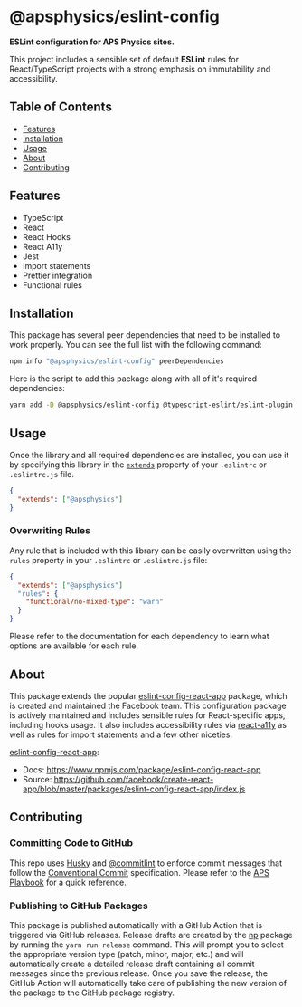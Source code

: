 # @apsphysics/eslint-config

**ESLint configuration for APS Physics sites.**

This project includes a sensible set of default **ESLint** rules for React/TypeScript projects with a strong emphasis on immutability and accessibility.

## Table of Contents

- [Features](#features)
- [Installation](#installation)
- [Usage](#usage)
- [About](#about)
- [Contributing](#contributing)

## Features

- TypeScript
- React
- React Hooks
- React A11y
- Jest
- import statements
- Prettier integration
- Functional rules

## Installation

This package has several peer dependencies that need to be installed to work properly. You can see the full list with the following command:

```sh
npm info "@apsphysics/eslint-config" peerDependencies
```

Here is the script to add this package along with all of it's required dependencies:

```sh
yarn add -D @apsphysics/eslint-config @typescript-eslint/eslint-plugin @typescript-eslint/parser babel-eslint eslint eslint-config-prettier eslint-config-react-app eslint-plugin-flowtype eslint-plugin-functional eslint-plugin-immutable eslint-plugin-import eslint-plugin-jest eslint-plugin-jsx-a11y eslint-plugin-prettier eslint-plugin-react eslint-plugin-react-hooks prettier typescript
```

## Usage

Once the library and all required dependencies are installed, you can use it by specifying this library in the [`extends`](http://eslint.org/docs/user-guide/configuring#extending-configuration-files) property of your `.eslintrc` or `.eslintrc.js` file.

```json
{
  "extends": ["@apsphysics"]
}
```

### Overwriting Rules

Any rule that is included with this library can be easily overwritten using the `rules` property in your `.eslintrc` or `.eslintrc.js` file:

```json
{
  "extends": ["@apsphysics"]
  "rules": {
    "functional/no-mixed-type": "warn"
  }
}
```

Please refer to the documentation for each dependency to learn what options are available for each rule.

## About

This package extends the popular [eslint-config-react-app](https://www.npmjs.com/package/eslint-config-react-app) package, which is created and maintained the Facebook team. This configuration package is actively maintained and includes sensible rules for React-specific apps, including hooks usage. It also includes accessibility rules via [react-a11y](https://github.com/reactjs/react-a11y) as well as rules for import statements and a few other niceties.

[eslint-config-react-app](https://www.npmjs.com/package/eslint-config-react-app):

- Docs: https://www.npmjs.com/package/eslint-config-react-app
- Source: https://github.com/facebook/create-react-app/blob/master/packages/eslint-config-react-app/index.js

## Contributing

### Committing Code to GitHub

This repo uses [Husky](https://typicode.github.io/husky/#/) and [@commitlint](https://commitlint.js.org/#/) to enforce commit messages that follow the [Conventional Commit](https://www.conventionalcommits.org) specification. Please refer to the [APS Playbook](https://apsphysics.atlassian.net/wiki/spaces/SWENG/pages/993786/Playbook#Conventional-Commits) for a quick reference.

### Publishing to GitHub Packages

This package is published automatically with a GitHub Action that is triggered via GitHub releases. Release drafts are created by the [np](https://www.npmjs.com/package/np) package by running the `yarn run release` command. This will prompt you to select the appropriate version type (patch, minor, major, etc.) and will automatically create a detailed release draft containing all commit messages since the previous release. Once you save the release, the GitHub Action will automatically take care of publishing the new version of the package to the GitHub package registry.
